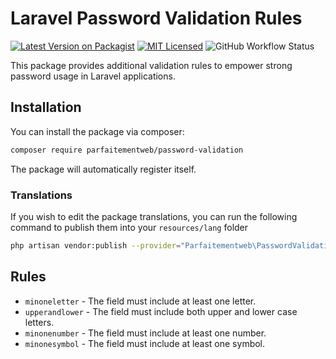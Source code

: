 # Laravel Password Validation Rules

[![Latest Version on Packagist](https://img.shields.io/packagist/v/parfaitementweb/password-validation.svg?style=flat-square)](https://packagist.org/packages/parfaitementweb/password-validation)
[![MIT Licensed](https://img.shields.io/badge/license-MIT-brightgreen.svg?style=flat-square)](LICENSE.md)
![GitHub Workflow Status](https://img.shields.io/github/workflow/status/parfaitementweb/password-validation/run-tests?label=tests)

This package provides additional validation rules to empower strong password usage in Laravel applications.

## Installation

You can install the package via composer:

```bash
composer require parfaitementweb/password-validation
```

The package will automatically register itself.

### Translations

If you wish to edit the package translations, you can run the following command to publish them into your `resources/lang` folder

```bash
php artisan vendor:publish --provider="Parfaitementweb\PasswordValidation\PasswordValidationServiceProvider"
```

## Rules

 * `minoneletter` - The field must include at least one letter.
 * `upperandlower` - The field must include both upper and lower case letters.
 * `minonenumber` - The field must include at least one number.
 * `minonesymbol` - The field must include at least one symbol.